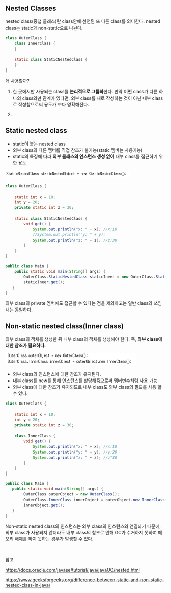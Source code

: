 ## Nested Classes

nested class(중첩 클래스)란 class안에 선언된 또 다른 class를 의미한다. nested class는 static과 non-static으로 나뉜다. 

```java
class OuterClass {
    class InnerClass {
    }
    
    static class StaticNestedClass {
    }
}
```

왜 사용할까?

1. 한 곳에서만 사용되는 class를 **논리적으로 그룹화**한다. 만약 어떤 class가 다른 하나의 class와만 관계가 있다면, 외부 class를 새로 작성하는 것이 아닌 내부 class로 작성함으로써 용도가 보다 명확해진다.

2. 

## Static nested class

- static이 붙는 nested class
- 외부 class의 다른 멤버를 직접 참조가 불가능(static 멤버는 사용가능)
- static의 특징에 따라 **외부 클래스의 인스턴스 생성 없이** 내부 class를 접근하기 위한 용도

![img](https://github.com/dilmah0203/TIL/blob/main/Image/Static%20nested%20class.png)

```java
class OuterClass {

    static int x = 10;
    int y = 20;
    private static int z = 30;

    static class StaticNestedClass {
        void get() {
            System.out.println("x: " + x); //x:10
            //System.out.println("y: " + y);
            System.out.println("z: " + z); //z:30
        }
    }
}
```

```java
public class Main {
    public static void main(String[] args) {
        OuterClass.StaticNestedClass staticIneer = new OuterClass.StaticNestedClass();
        staticIneer.get();
   }
}
```

외부 class의 private 멤버에도 접근할 수 있다는 점을 제외하고는 일반 class와 쓰임새는 동일하다.

## Non-static nested class(Inner class)

외부 class의 객체를 생성한 뒤 내부 class의 객체를 생성해야 한다. 즉, **외부 class에 대한 참조가 필요하다.**

![img2](https://github.com/dilmah0203/TIL/blob/main/Image/Inner%20class.png)

-  외부 class의 인스턴스에 대한 참조가 유지된다.
-  내부 class를 new를 통해 인스턴스를 할당해줌으로써 멤버변수처럼 사용 가능
-  외부 class에 대한 참조가 유지되므로 내부 class도 외부 class의 필드를 사용 할 수 있다.

```java
class OuterClass {

    static int x = 10;
    int y = 20;
    private static int z = 30;

    class InnerClass {
        void get() {
            System.out.println("x: " + x); //x:10
            System.out.println("y: " + y); //y:20
            System.out.println("z: " + z); //z"30
        }
    }
}
```

```java
public class Main {
   public static void main(String[] args) {
        OuterClass outerObject = new OuterClass();
        OuterClass.InnerClass innerObject = outerObject.new InnerClass();
        innerObject.get();
   }
}
```

Non-static nested class의 인스턴스는 외부 class의 인스턴스와 연결되기 때문에, 외부 class가 사용되지 않더라도 내부 class의 참조로 인해 GC가 수거하지 못하여 메모리 해제를 하지 못하는 경우가 발생할 수 있다.

<br>

참고

https://docs.oracle.com/javase/tutorial/java/javaOO/nested.html

https://www.geeksforgeeks.org/difference-between-static-and-non-static-nested-class-in-java/

